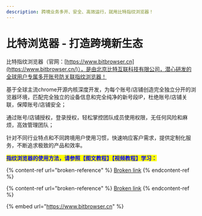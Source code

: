 ```yaml
---
description: 跨境业务多开、安全、高效运行，就用比特指纹浏览器！
---
```


# 比特浏览器 - 打造跨境新生态

比特指纹浏览器（官网：[https://www.bitbrowser.cn](https://www.bitbrowser.cn/)），是由北京比特互联科技有限公司，潜心研发的全球用户专属多开账号防关联指纹浏览器！

基于全球主流chrome开源内核深度开发，为每个账号/店铺创造完全独立分开的浏览器环境，匹配完全独立的设备信息和完全纯净的新号段IP，杜绝账号/店铺关联，保障账号/店铺安全；

通过账号/店铺授权，登录授权，轻松掌控团队成员使用权限，无任何风险和麻烦，高效管理团队；

针对不同行业特点和不同跨境用户使用习惯，快速响应客户需求，提供定制化服务，不断追求极致的产品和效率。

<mark style="color:blue;">**指纹浏览器的使用方法，请参照【图文教程】【视频教程】学习：**</mark>

{% content-ref url="broken-reference" %}
[Broken link](broken-reference)
{% endcontent-ref %}

{% content-ref url="broken-reference" %}
[Broken link](broken-reference)
{% endcontent-ref %}

{% embed url="https://www.bitbrowser.cn" %}
